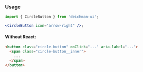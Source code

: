 ### Usage

```jsx
import { CircleButton } from 'deichman-ui';

<CircleButton icon="arrow-right" />;
```

#### Without React:

```html
<button class="circle-button" onClick="..." aria-label="...">
  <span class="circle-button__inner">
    ...
  </span>
</button>
```
